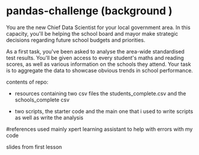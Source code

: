 
# pandas-challenge (background )
You are the new Chief Data Scientist for your local government area. In this capacity, you'll be helping the school board and mayor make strategic decisions regarding future school budgets and priorities.

As a first task, you've been asked to analyse the area-wide standardised test results. You'll be given access to every student's maths and reading scores, as well as various information on the schools they attend. Your task is to aggregate the data to showcase obvious trends in school performance.




contents of repo: 

- resources containing two csv files the students_complete.csv and the schools_complete csv

- two scripts, the starter code and the main one that i used to write scripts as well as write the analysis

#references
used mainly xpert learning assistant to help with errors with my code 

slides from first lesson

